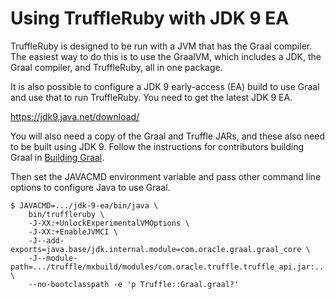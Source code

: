 # Using TruffleRuby with JDK 9 EA

TruffleRuby is designed to be run with a JVM that has the Graal compiler. The
easiest way to do this is to use the GraalVM, which includes a JDK, the Graal
compiler, and TruffleRuby, all in one package.

It is also possible to configure a JDK 9 early-access (EA) build to use Graal
and use that to run TruffleRuby. You need to get the latest JDK 9 EA.

https://jdk9.java.net/download/

You will also need a copy of the Graal and Truffle JARs, and these also need to
be built using JDK 9. Follow the instructions for contributors building Graal in
[Building Graal](../contributor/building-graal.md).

Then set the JAVACMD environment variable and pass other command line options to
configure Java to use Graal.

```
$ JAVACMD=.../jdk-9-ea/bin/java \
    bin/truffleruby \
    -J-XX:+UnlockExperimentalVMOptions \
    -J-XX:+EnableJVMCI \
    -J--add-exports=java.base/jdk.internal.module=com.oracle.graal.graal_core \
    -J--module-path=.../truffle/mxbuild/modules/com.oracle.truffle.truffle_api.jar:.../compiler/mxbuild/modules/com.oracle.graal.graal_core.jar \
    --no-bootclasspath -e 'p Truffle::Graal.graal?'
```
